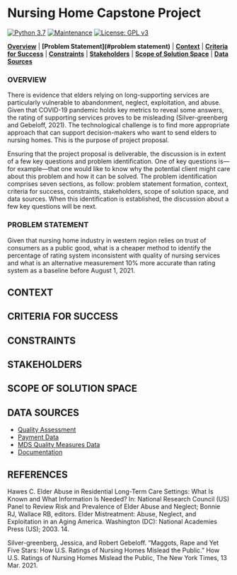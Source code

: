 # Nursing Home Capstone Project

[![Python 3.7](https://img.shields.io/badge/python-3.7-blue.svg)](https://www.python.org/downloads/release/python-380/)
[![Maintenance](https://img.shields.io/badge/Maintained%3F-yes-green.svg)](https://github.com/jonahwinninghoff/Springboard/graphs/commit-activity)
[![License: GPL v3](https://img.shields.io/badge/License-GPLv3-blue.svg)](https://www.gnu.org/licenses/gpl-3.0)

**[Overview](#overview)** | **[Problem Statement](#problem statement)** | **[Context](#context)** | **[Criteria for Success](#criteria)** | **[Constraints](#constraints)** | **[Stakeholders](#stakeholders)** | **[Scope of Solution Space](#scope)** | **[Data Sources](#sources)**


### OVERVIEW <a id='overview'></a>

There is evidence that elders relying on long-supporting services are particularly vulnerable to abandonment, neglect, exploitation, and abuse. Given that COVID-19 pandemic holds key metrics to reveal some answers, the rating of supporting services proves to be misleading (Silver-greenberg and Gebeloff, 2021). The technological challenge is to find more appropriate approach that can support decision-makers who want to send elders to nursing homes. This is the purpose of project proposal.

Ensuring that the project proposal is deliverable, the discussion is in extent of a few key questions and problem identification. One of key questions is—for example—that one would like to know why the potential client might care about this problem and how it can be solved. The problem identification comprises seven sections, as follow: problem statement formation, context, criteria for success, constraints, stakeholders, scope of solution space, and data sources. When this identification is established, the discussion about a few key questions will be next.


### PROBLEM STATEMENT <a id='problem statement'></a>

Given that nursing home industry in western region relies on trust of consumers as a public good, what is a cheaper method to identify the percentage of rating system inconsistent with quality of nursing services and what is an alternative measurement 10% more accurate than rating system as a baseline before August 1, 2021.

## CONTEXT <a id='context'></a>

## CRITERIA FOR SUCCESS <a id='criteria'></a>

## CONSTRAINTS <a id = 'constraints'></a>

## STAKEHOLDERS <a id = 'stakeholders'></a>

## SCOPE OF SOLUTION SPACE <a id = 'scope'></a>

## DATA SOURCES <a id = 'sources'></a>

- [Quality Assessment](https://www.cms.gov/Medicare/Quality-Initiatives-Patient-Assessment-Instruments/NursingHomeQualityInits/Staffing-Data-Submission-PBJ)
- [Payment Data](https://data.cms.gov/browse?q=daily+nurse+staffing)
- [MDS Quality Measures Data](https://data.cms.gov/provider-data/dataset/djen-97ju)
- [Documentation](https://data.cms.gov/Special-Programs-Initiatives-Long-Term-Care-Facili/PBJ-Public-Use-Files-Data-Documentation/ygny-gzks)

## REFERENCES

Hawes C. Elder Abuse in Residential Long-Term Care Settings: What Is Known and What Information Is Needed? In: National Research Council (US) Panel to Review Risk and Prevalence of Elder Abuse and Neglect; Bonnie RJ, Wallace RB, editors. Elder Mistreatment: Abuse, Neglect, and Exploitation in an Aging America. Washington (DC): National Academies Press (US); 2003. 14.

Silver-greenberg, Jessica, and Robert Gebeloff. “Maggots, Rape and Yet Five Stars: How U.S. Ratings of Nursing Homes Mislead the Public.” How U.S. Ratings of Nursing Homes Mislead the Public, The New York Times, 13 Mar. 2021.

